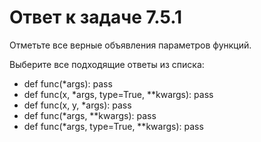 # Ответ к задаче 7.5.1

Отметьте все верные объявления параметров функций.

Выберите все подходящие ответы из списка:

- def func(\*args): pass
- def func(x, \*args, type=True, \*\*kwargs): pass
- def func(x, y, \*args): pass
- def func(\*args, \*\*kwargs): pass
- def func(\*args, type=True, \*\*kwargs): pass

